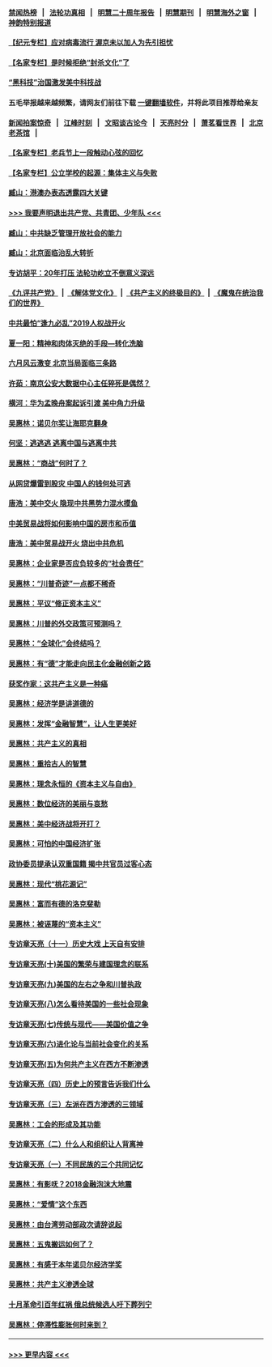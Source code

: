 #### [禁闻热榜](热点新闻.md?=0)  &nbsp;&nbsp;|&nbsp;&nbsp; [法轮功真相](https://github.com/gfw-breaker/truth/blob/master/README.md?=0) &nbsp;&nbsp;|&nbsp;&nbsp; [明慧二十周年报告](https://github.com/gfw-breaker/mh-reports/blob/master/README.md?=0) &nbsp;&nbsp;|&nbsp;&nbsp;[明慧期刊](https://github.com/gfw-breaker/mh-qikan) &nbsp;&nbsp;|&nbsp;&nbsp; [明慧海外之窗](https://github.com/gfw-breaker/mh-news/blob/master/README.md?=0) &nbsp;&nbsp;|&nbsp;&nbsp; [神韵特别报道](https://github.com/gfw-breaker/mh-news/blob/master/shenyun.md?=0)
#### [【纪元专栏】应对病毒流行 渥京未以加人为先引担忧](../pages/nsc423/n11875714.md?t=03091103) 
#### [【名家专栏】是时候拒绝“封杀文化”了](../pages/nsc423/n11814093.md?t=03091103) 
#### [“黑科技”治国激发美中科技战](../pages/nsc423/n11638056.md?t=03091103) 
#### 五毛举报越来越频繁，请网友们前往下载 [一键翻墙软件](https://github.com/gfw-breaker/ssr-accounts)，并将此项目推荐给亲友
#### [新闻拍案惊奇](https://github.com/gfw-breaker/banned-news/blob/master/pages/link4.md) &nbsp;&nbsp;|&nbsp;&nbsp; [江峰时刻](https://github.com/gfw-breaker/banned-news/blob/master/pages/link4.md) &nbsp;&nbsp;|&nbsp;&nbsp; [文昭谈古论今](https://github.com/gfw-breaker/banned-news/blob/master/pages/link4.md) &nbsp;&nbsp;|&nbsp;&nbsp; [天亮时分](https://github.com/gfw-breaker/banned-news/blob/master/pages/link4.md) &nbsp;&nbsp;|&nbsp;&nbsp; [萧茗看世界](https://github.com/gfw-breaker/banned-news/blob/master/pages/link4.md) &nbsp;&nbsp;|&nbsp;&nbsp; [北京老茶馆](https://github.com/gfw-breaker/banned-news/blob/master/pages/link4.md) &nbsp;&nbsp;|&nbsp;&nbsp; 
#### [【名家专栏】老兵节上一段触动心弦的回忆](../pages/nsc423/n11646016.md?t=03091103) 
#### [【名家专栏】公立学校的起源：集体主义与失败](../pages/nsc423/n11601833.md?t=03091103) 
#### [臧山：港澳办表态透露四大关键](../pages/nsc423/n11421628.md?t=03091103) 
#### [>>> 我要声明退出共产党、共青团、少年队 <<<](https://github.com/begood0513/goodnews/blob/master/quit/letter.md) 
#### [臧山：中共缺乏管理开放社会的能力](../pages/nsc423/n11407457.md?t=03091103) 
#### [臧山：北京面临治乱大转折](../pages/nsc423/n11406895.md?t=03091103) 
#### [专访胡平：20年打压 法轮功屹立不倒意义深远](../pages/nsc423/n11398800.md?t=03091103) 
#### [《九评共产党》](https://github.com/begood0513/9ping.md/blob/master/README.md) &nbsp;|&nbsp; [《解体党文化》](../../../../jtdwh.md/blob/master/README.md)  &nbsp;|&nbsp; [《共产主义的终极目的》](../../../../gczydzjmd.md/blob/master/README.md) &nbsp;|&nbsp; [《魔鬼在统治我们的世界》](../../../../mgztzwmdsj.md/blob/master/README.md) 
#### [中共最怕“逢九必乱”2019人权战开火](../pages/nsc423/n11385248.md?t=03091103) 
#### [夏一阳：精神和肉体灭绝的手段—转化洗脑](../pages/nsc423/n11368250.md?t=03091103) 
#### [六月风云激变 北京当局面临三条路](../pages/nsc423/n11313668.md?t=03091103) 
#### [许茹：南京公安大数据中心主任猝死是偶然？](../pages/nsc423/n11064744.md?t=03091103) 
#### [横河：华为孟晚舟案起诉引渡 美中角力升级](../pages/nsc423/n11027230.md?t=03091103) 
#### [吴惠林：诺贝尔奖让海耶克翻身](../pages/nsc423/n10890049.md?t=03091103) 
#### [何坚：逃逃逃 逃离中国与逃离中共](../pages/nsc423/n10592891.md?t=03091103) 
#### [吴惠林：“商战”何时了？](../pages/nsc423/n10573558.md?t=03091103) 
#### [从网贷爆雷到股灾 中国人的钱何处可逃](../pages/nsc423/n10572800.md?t=03091103) 
#### [唐浩：美中交火 隐现中共黑势力混水摸鱼](../pages/nsc423/n10544040.md?t=03091103) 
#### [中美贸易战将如何影响中国的房市和币值](../pages/nsc423/n10543697.md?t=03091103) 
#### [唐浩：美中贸易战开火 烧出中共危机](../pages/nsc423/n10540126.md?t=03091103) 
#### [吴惠林：企业家是否应负较多的“社会责任”](../pages/nsc423/n10535022.md?t=03091103) 
#### [吴惠林：“川普奇迹”一点都不稀奇](../pages/nsc423/n10512808.md?t=03091103) 
#### [吴惠林：平议“修正资本主义”](../pages/nsc423/n10495724.md?t=03091103) 
#### [吴惠林：川普的外交政策可预测吗？](../pages/nsc423/n10462387.md?t=03091103) 
#### [吴惠林：“全球化”会终结吗？](../pages/nsc423/n10452838.md?t=03091103) 
#### [吴惠林：有“德”才能走向民主化金融创新之路](../pages/nsc423/n10432292.md?t=03091103) 
#### [获奖作家：这共产主义是一种癌](../pages/nsc423/n10431541.md?t=03091103) 
#### [吴惠林：经济学是讲道德的](../pages/nsc423/n10398014.md?t=03091103) 
#### [吴惠林：发挥“金融智慧”，让人生更美好](../pages/nsc423/n10375019.md?t=03091103) 
#### [吴惠林：共产主义的真相](../pages/nsc423/n10351394.md?t=03091103) 
#### [吴惠林：重拾古人的智慧](../pages/nsc423/n10337691.md?t=03091103) 
#### [吴惠林：理念永恒的《资本主义与自由》](../pages/nsc423/n10316274.md?t=03091103) 
#### [吴惠林：数位经济的美丽与哀愁](../pages/nsc423/n10292946.md?t=03091103) 
#### [吴惠林：美中经济战将开打？](../pages/nsc423/n10258825.md?t=03091103) 
#### [吴惠林：可怕的中国经济扩张](../pages/nsc423/n10219147.md?t=03091103) 
#### [政协委员提承认双重国籍 揭中共官员过客心态](../pages/nsc423/n10208809.md?t=03091103) 
#### [吴惠林：现代“桃花源记”](../pages/nsc423/n10185234.md?t=03091103) 
#### [吴惠林：富而有德的洛克斐勒](../pages/nsc423/n10142264.md?t=03091103) 
#### [吴惠林：被诬蔑的“资本主义”](../pages/nsc423/n10124816.md?t=03091103) 
#### [专访章天亮（十一）历史大戏 上天自有安排](../pages/nsc423/n10094905.md?t=03091103) 
#### [专访章天亮(十)美国的繁荣与建国理念的联系](../pages/nsc423/n10094899.md?t=03091103) 
#### [专访章天亮(九)美国的左右之争和川普执政](../pages/nsc423/n10094889.md?t=03091103) 
#### [专访章天亮(八)怎么看待美国的一些社会现象](../pages/nsc423/n10094857.md?t=03091103) 
#### [专访章天亮(七)传统与现代——美国价值之争](../pages/nsc423/n10093140.md?t=03091103) 
#### [专访章天亮(六)进化论与当前社会变化的关系](../pages/nsc423/n10092036.md?t=03091103) 
#### [专访章天亮(五)为何共产主义在西方不断渗透](../pages/nsc423/n10083620.md?t=03091103) 
#### [专访章天亮（四）历史上的预言告诉我们什么](../pages/nsc423/n10083606.md?t=03091103) 
#### [专访章天亮（三）左派在西方渗透的三领域](../pages/nsc423/n10081115.md?t=03091103) 
#### [吴惠林：工会的形成及其功能](../pages/nsc423/n10080633.md?t=03091103) 
#### [专访章天亮（二）什么人和组织让人背离神](../pages/nsc423/n10076637.md?t=03091103) 
#### [专访章天亮（一）不同民族的三个共同记忆](../pages/nsc423/n10074188.md?t=03091103) 
#### [吴惠林：有影呒？2018金融泡沫大地震](../pages/nsc423/n10040534.md?t=03091103) 
#### [吴惠林：“爱情”这个东西](../pages/nsc423/n10019423.md?t=03091103) 
#### [吴惠林：由台湾劳动部政次请辞说起](../pages/nsc423/n9979679.md?t=03091103) 
#### [吴惠林：五鬼搬运如何了？](../pages/nsc423/n9925338.md?t=03091103) 
#### [吴惠林：有感于本年诺贝尔经济学奖](../pages/nsc423/n9871883.md?t=03091103) 
#### [吴惠林：共产主义渗透全球](../pages/nsc423/n9812748.md?t=03091103) 
#### [十月革命引百年红祸 俄总统候选人吁下葬列宁](../pages/nsc423/n9810182.md?t=03091103) 
#### [吴惠林：停滞性膨胀何时来到？](../pages/nsc423/n9764136.md?t=03091103) 

----
#### [ >>> 更早内容 <<< ](../indexes/nsc423-earlier.md)
